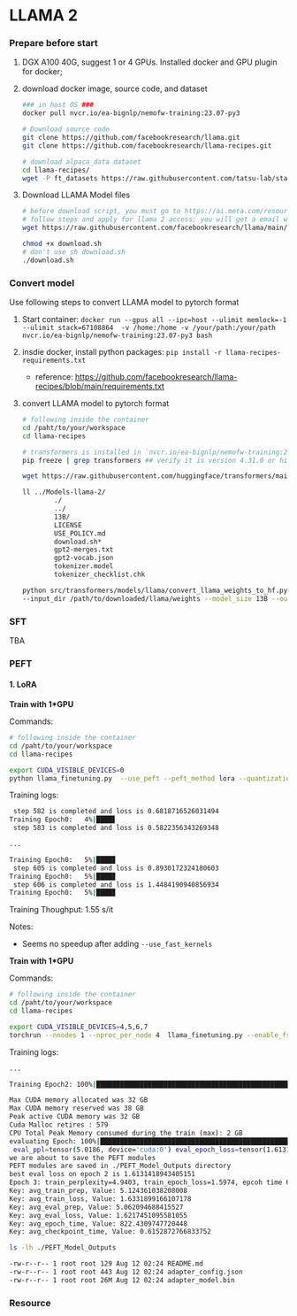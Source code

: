 # LLAMA 2

### Prepare before start

1. DGX A100 40G, suggest 1 or 4 GPUs. Installed docker and GPU plugin for docker;
2. download docker image, source code, and dataset

    ```bash
    ### in host OS ###
    docker pull nvcr.io/ea-bignlp/nemofw-training:23.07-py3

    # Download source code
    git clone https://github.com/facebookresearch/llama.git
    git clone https://github.com/facebookresearch/llama-recipes.git

    # download alpaca_data dataset
    cd llama-recipes/
    wget -P ft_datasets https://raw.githubusercontent.com/tatsu-lab/stanford_alpaca/main/alpaca_data.json
    ```

3. Download LLAMA Model files

    ```bash
    # before download script, you must go to https://ai.meta.com/resources/models-and-libraries/llama-downloads/, 
    # follow steps and apply for llama 2 access; you will get a email with link
    wget https://raw.githubusercontent.com/facebookresearch/llama/main/download.sh

    chmod +x download.sh
    # don't use sh download.sh
    ./download.sh

    ```


### Convert model

Use following steps to convert LLAMA model to pytorch format

1. Start container: `docker run --gpus all --ipc=host --ulimit memlock=-1 --ulimit stack=67108864  -v /home:/home -v /your/path:/your/path nvcr.io/ea-bignlp/nemofw-training:23.07-py3 bash`

1. insdie docker, install python packages: `pip install -r llama-recipes-requirements.txt`
   * reference: https://github.com/facebookresearch/llama-recipes/blob/main/requirements.txt

1. convert LLAMA model to pytorch format
    ```bash
    # following inside the container
    cd /paht/to/your/workspace
    cd llama-recipes

    # transformers is installed in `nvcr.io/ea-bignlp/nemofw-training:23.07-py3`; we can use convert_llama_weights_to_hf.py directly
    pip freeze | grep transformers ## verify it is version 4.31.0 or higher

    wget https://raw.githubusercontent.com/huggingface/transformers/main/src/transformers/models/llama/convert_llama_weights_to_hf.py

    ll ../Models-llama-2/
            ./
            ../
            13B/
            LICENSE
            USE_POLICY.md
            download.sh*
            gpt2-merges.txt
            gpt2-vocab.json
            tokenizer.model
            tokenizer_checklist.chk

    python src/transformers/models/llama/convert_llama_weights_to_hf.py \
    --input_dir /path/to/downloaded/llama/weights --model_size 13B --output_dir /output/path
    ```


### SFT

TBA

### PEFT


#### 1. LoRA


**Train with 1*GPU**

Commands:

```bash
# following inside the container
cd /paht/to/your/workspace
cd llama-recipes

export CUDA_VISIBLE_DEVICES=0
python llama_finetuning.py  --use_peft --peft_method lora --quantization  --dataset alpaca_dataset --model_name ./llama-2-13b-pytoch/ --output_dir ./PEFT_Model_Outputs

```

Training logs:

```bash
 step 582 is completed and loss is 0.6818716526031494
Training Epoch0:   4%|████▋                                                                                                   | 583/13000 [15:04<5:19:52,  1.55s/it]
 step 583 is completed and loss is 0.5822356343269348

...

Training Epoch0:   5%|████▊                                                                                                   | 605/13000 [15:38<5:20:56,  1.55s/it]
 step 605 is completed and loss is 0.8930172324180603
Training Epoch0:   5%|████▊                                                                                                   | 606/13000 [15:40<5:21:24,  1.56s/it]
 step 606 is completed and loss is 1.4484190940856934
Training Epoch0:   5%|████▊                                                                                                   | 607/13000 [15:41<5:21:31,  1.56s/it]T
```

Training Thoughput: 1.55 s/it

Notes: 
* Seems no speedup after adding `--use_fast_kernels`


**Train with 1*GPU**

Commands:

```bash
# following inside the container
cd /paht/to/your/workspace
cd llama-recipes

export CUDA_VISIBLE_DEVICES=4,5,6,7
torchrun --nnodes 1 --nproc_per_node 4  llama_finetuning.py --enable_fsdp --use_fast_kernels --use_peft --peft_method lora --model_name ./llama-2-13b-pytoch/  --pure_bf16 --output_dir ./PEFT_Model_Outputs 

```


Training logs:

```bash
...

Training Epoch2: 100%|█████████████████████████████████████████████████████████████████████████████████████████████████████████████████████████████████████████████████████████████████████████████████████████████████| 97/97 [10:27<00:00,  6.47s/it]

Max CUDA memory allocated was 32 GB
Max CUDA memory reserved was 38 GB
Peak active CUDA memory was 32 GB
Cuda Malloc retires : 579
CPU Total Peak Memory consumed during the train (max): 2 GB
evaluating Epoch: 100%|████████████████████████████████████████████████████████████████████████████████████████████████████████████████████████████████████████████████████████████████████████████████████████████████| 21/21 [00:09<00:00,  2.12it/s]
 eval_ppl=tensor(5.0186, device='cuda:0') eval_epoch_loss=tensor(1.6131, device='cuda:0')
we are about to save the PEFT modules
PEFT modules are saved in ./PEFT_Model_Outputs directory
best eval loss on epoch 2 is 1.6131418943405151
Epoch 3: train_perplexity=4.9403, train_epoch_loss=1.5974, epcoh time 628.8528654070105s
Key: avg_train_prep, Value: 5.124361038208008
Key: avg_train_loss, Value: 1.6331899166107178
Key: avg_eval_prep, Value: 5.062094688415527
Key: avg_eval_loss, Value: 1.6217451095581055
Key: avg_epoch_time, Value: 822.4309747720448
Key: avg_checkpoint_time, Value: 0.6152872766833752

ls -lh ./PEFT_Model_Outputs

-rw-r--r-- 1 root root 129 Aug 12 02:24 README.md
-rw-r--r-- 1 root root 443 Aug 12 02:24 adapter_config.json
-rw-r--r-- 1 root root 26M Aug 12 02:24 adapter_model.bin

```


### Resource

